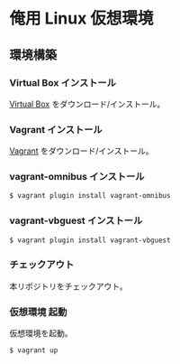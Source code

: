 俺用 Linux 仮想環境
===================

環境構築
--------

### Virtual Box インストール

[Virtual Box](https://www.virtualbox.org) をダウンロード/インストール。

### Vagrant インストール

[Vagrant](http://www.vagrantup.com) をダウンロード/インストール。

### vagrant-omnibus インストール

```sh
$ vagrant plugin install vagrant-omnibus
```

### vagrant-vbguest インストール

```sh
$ vagrant plugin install vagrant-vbguest
```

### チェックアウト

本リポジトリをチェックアウト。

### 仮想環境 起動

仮想環境を起動。

```sh
$ vagrant up
```
